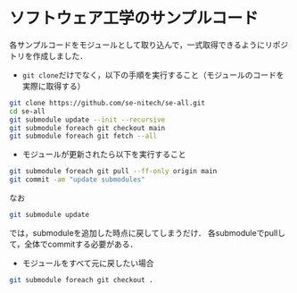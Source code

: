 # ソフトウェア工学のサンプルコード

各サンプルコードをモジュールとして取り込んで，一式取得できるようにリポジトリを作成しました．

- `git clone`だけでなく，以下の手順を実行すること（モジュールのコードを実際に取得する）

```bash
git clone https://github.com/se-nitech/se-all.git
cd se-all
git submodule update --init --recursive
git submodule foreach git checkout main
git submodule foreach git fetch --all
```

- モジュールが更新されたら以下を実行すること

```bash
git submodule foreach git pull --ff-only origin main
git commit -am "update submodules"
```

なお

```bash
git submodule update
```

では，submoduleを追加した時点に戻してしまうだけ．
各submoduleでpullして，全体でcommitする必要がある．

- モジュールをすべて元に戻したい場合

```bash
git submodule foreach git checkout .
```

